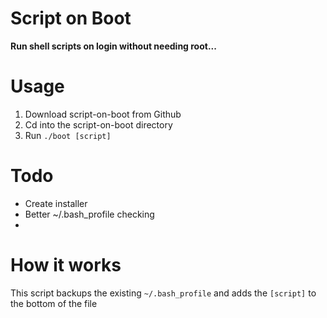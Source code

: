 # Script on Boot
**Run shell scripts on login without needing root...**

# Usage
1. Download script-on-boot from Github
2. Cd into the script-on-boot directory
3. Run `./boot [script]`

# Todo
- Create installer
- Better ~/.bash_profile checking
- 
# How it works
This script backups the existing `~/.bash_profile` and adds the `[script]` to the bottom of the file
